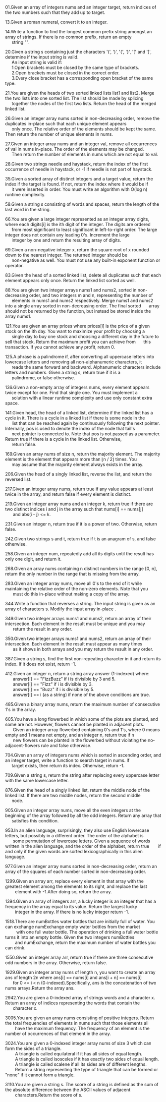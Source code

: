 01.Given an array of integers nums and an integer target, return indices of the two numbers such that they add up to target. 

13.Given a roman numeral, convert it to an integer.

14.Write a function to find the longest common prefix string amongst an array of strings. If there is no common prefix, return an empty \
&ensp;&emsp;string "".

20.Given a string s containing just the characters '(', ')', '{', '}', '[' and ']', determine if the input string is valid.\
&ensp;&emsp;An input string is valid if:\
&ensp;&emsp;1.Open brackets must be closed by the same type of brackets.\
&ensp;&emsp;2.Open brackets must be closed in the correct order.\
&ensp;&emsp;3.Every close bracket has a corresponding open bracket of the same type.

21.You are given the heads of two sorted linked lists list1 and list2. Merge the two lists into one sorted list. The list should be made by splicing \
&ensp;&emsp;together the nodes of the first two lists. Return the head of the merged linked list.

26.Given an integer array nums sorted in non-decreasing order, remove the duplicates in-place such that each unique element appears \
&ensp;&emsp;only once. The relative order of the elements should be kept the same. Then return the number of unique elements in nums.

27.Given an integer array nums and an integer val, remove all occurrences of val in nums in-place. The order of the elements may be changed. \
&ensp;&emsp;Then return the number of elements in nums which are not equal to val.

28.Given two strings needle and haystack, return the index of the first occurrence of needle in haystack, or -1 if needle is not part of haystack.

35.Given a sorted array of distinct integers and a target value, return the index if the target is found. If not, return the index where it would be if \
&ensp;&emsp;it were inserted in order. You must write an algorithm with O(log n) runtime complexity.

58.Given a string s consisting of words and spaces, return the length of the last word in the string.

66.You are given a large integer represented as an integer array digits, where each digits[i] is the ith digit of the integer. The digits are ordered \
&ensp;&emsp;from most significant to least significant in left-to-right order. The large integer does not contain any leading 0's. Increment the large \
&ensp;&emsp;integer by one and return the resulting array of digits.

69.Given a non-negative integer x, return the square root of x rounded down to the nearest integer. The returned integer should be \
&ensp;&emsp;non-negative as well. You must not use any built-in exponent function or operator.

83.Given the head of a sorted linked list, delete all duplicates such that each element appears only once. Return the linked list sorted as well.

88.You are given two integer arrays nums1 and nums2, sorted in non-decreasing order, and two integers m and n, representing the number of \
&ensp;&emsp;elements in nums1 and nums2 respectively. Merge nums1 and nums2 into a single array sorted in non-decreasing order. The final sorted 
&ensp;&emsp;array should not be returned by the function, but instead be stored inside the array nums1. 

121.You are given an array prices where prices[i] is the price of a given stock on the ith day. You want to maximize your profit by choosing a \
&ensp;&emsp;single day to buy one stock and choosing a different day in the future to sell that stock. Return the maximum profit you can achieve from 
&ensp;&emsp;this transaction. If you cannot achieve any profit, return 0. 

125.A phrase is a palindrome if, after converting all uppercase letters into lowercase letters and removing all non-alphanumeric characters, it  \
&ensp;&emsp;reads the same forward and backward. Alphanumeric characters include letters and numbers. Given a string s, return true if it is a \
&ensp;&emsp;palindrome, or false otherwise.

136.Given a non-empty array of integers nums, every element appears twice except for one. Find that single one. You must implement a \
&ensp;&emsp;solution with a linear runtime complexity and use only constant extra space.

141.Given head, the head of a linked list, determine if the linked list has a cycle in it. There is a cycle in a linked list if there is some node in the \
&ensp;&emsp;list that can be reached again by continuously following the next pointer. Internally, pos is used to denote the index of the node that tail's \
&ensp;&emsp;next pointer is connected to. Note that pos is not passed as a parameter. Return true if there is a cycle in the linked list. Otherwise, \
&ensp;&emsp;return false.

169.Given an array nums of size n, return the majority element. The majority element is the element that appears more than ⌊n / 2⌋ times. You \
&ensp;&emsp;may assume that the majority element always exists in the array.

206.Given the head of a singly linked list, reverse the list, and return the reversed list.

217.Given an integer array nums, return true if any value appears at least twice in the array, and return false if every element is distinct. 

219.Given an integer array nums and an integer k, return true if there are two distinct indices i and j in the array such that nums[i] == nums[j] \
&ensp; &emsp;and abs(i - j) <= k.

231.Given an integer n, return true if it is a power of two. Otherwise, return false.

242.Given two strings s and t, return true if t is an anagram of s, and false otherwise.

258.Given an integer num, repeatedly add all its digits until the result has only one digit, and return it.

268.Given an array nums containing n distinct numbers in the range [0, n], return the only number in the range that is missing from the array.

283.Given an integer array nums, move all 0's to the end of it while maintaining the relative order of the non-zero elements. Note that you \
&ensp; &emsp;must do this in-place without making a copy of the array.

344.Write a function that reverses a string. The input string is given as an array of characters s. Modify the input array in-place .

349.Given two integer arrays nums1 and nums2, return an array of their intersection. Each element in the result must be unique and you may \
&ensp; &emsp;return the result in any order.

350.Given two integer arrays nums1 and nums2, return an array of their intersection. Each element in the result must appear as many times \
&ensp; &emsp;as it shows in both arrays and you may return the result in any order.

387.Given a string s, find the first non-repeating character in it and return its index. If it does not exist, return -1.

412.Given an integer n, return a string array answer (1-indexed) where: \
&ensp; &emsp;answer[i] == "FizzBuzz" if i is divisible by 3 and 5. \
&ensp; &emsp;answer[i] == "Fizz" if i is divisible by 3. \
&ensp; &emsp;answer[i] == "Buzz" if i is divisible by 5. \
&ensp; &emsp;answer[i] == i (as a string) if none of the above conditions are true.

485.Given a binary array nums, return the maximum number of consecutive 1's in the array.

605.You have a long flowerbed in which some of the plots are planted, and some are not. However, flowers cannot be planted in adjacent plots. \
&ensp; &emsp;Given an integer array flowerbed containing 0's and 1's, where 0 means empty and 1 means not empty, and an integer n, return true if n \
&ensp; &emsp;new flowers can be planted in the flowerbed without violating the no-adjacent-flowers rule and false otherwise.

704.Given an array of integers nums which is sorted in ascending order, and an integer target, write a function to search target in nums. If \
&ensp;&emsp;target exists, then return its index. Otherwise, return -1.

709.Given a string s, return the string after replacing every uppercase letter with the same lowercase letter.

876.Given the head of a singly linked list, return the middle node of the linked list. If there are two middle nodes, return the second middle \
&ensp;&emsp;node.

905.Given an integer array nums, move all the even integers at the beginning of the array followed by all the odd integers. Return any array that \
&ensp;&emsp;satisfies this condition.

953.In an alien language, surprisingly, they also use English lowercase letters, but possibly in a different order. The order of the alphabet is \
&ensp; &emsp;some permutation of lowercase letters. Given a sequence of words written in the alien language, and the order of the alphabet, return true 
&ensp; &emsp;if and only if the given words are sorted lexicographically in this alien language.

977.Given an integer array nums sorted in non-decreasing order, return an array of the squares of each number sorted in non-decreasing order.

1299.Given an array arr, replace every element in that array with the greatest element among the elements to its right, and replace the last \
&emsp; &emsp;element with -1.After doing so, return the array.

1394.Given an array of integers arr, a lucky integer is an integer that has a frequency in the array equal to its value. Return the largest lucky \
&emsp; &emsp;integer in the array. If there is no lucky integer return -1.

1518.There are numBottles water bottles that are initially full of water. You can exchange numExchange empty water bottles from the market \
&emsp; &emsp; with one full water bottle. The operation of drinking a full water bottle turns it into an empty bottle. Given the two integers numBottles \
&emsp; &emsp;and numExchange, return the maximum number of water bottles you can drink.

1550.Given an integer array arr, return true if there are three consecutive odd numbers in the array. Otherwise, return false.

1929.Given an integer array nums of length n, you want to create an array ans of length 2n where ans[i] == nums[i] and ans[i + n] == nums[i] \
&ensp; &emsp;for 0 <= i < n (0-indexed).Specifically, ans is the concatenation of two nums arrays.Return the array ans.

2942.You are given a 0-indexed array of strings words and a character x. Return an array of indices representing the words that contain the \
&ensp; &emsp;character x.

3005.You are given an array nums consisting of positive integers. Return the total frequencies of elements in nums such that those elements all \
&emsp; &emsp;have the maximum frequency. The frequency of an element is the number of occurrences of that element in the array.

3024.You are given a 0-indexed integer array nums of size 3 which can form the sides of a triangle.\
&emsp; &emsp;A triangle is called equilateral if it has all sides of equal length.\
&emsp; &emsp;A triangle is called isosceles if it has exactly two sides of equal length.\
&emsp; &emsp;A triangle is called scalene if all its sides are of different lengths.\
&emsp; &emsp;Return a string representing the type of triangle that can be formed or "none" if it cannot form a triangle.

3110.You are given a string s. The score of a string is defined as the sum of the absolute difference between the ASCII values of adjacent \
&emsp; &emsp;characters.Return the score of s.
